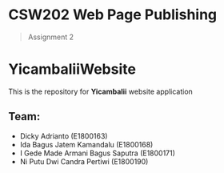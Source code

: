 # CSW202 Web Page Publishing
  > Assignment 2
# YicambaliiWebsite
This is the repository for **Yicambalii** website application
## Team:
- Dicky Adrianto (E1800163)
- Ida Bagus Jatem Kamandalu (E1800168)
- I Gede Made Armani Bagus Saputra (E1800171)
- Ni Putu Dwi Candra Pertiwi (E1800190)
